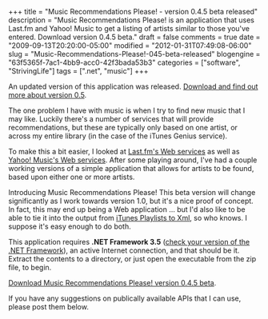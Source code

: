 +++
title = "Music Recommendations Please! - version 0.4.5 beta released"
description = "Music Recommendations Please! is an application that uses Last.fm and Yahoo! Music to get a listing of artists similar to those you've entered. Download version 0.4.5 beta."
draft = false
comments = true
date = "2009-09-13T20:20:00-05:00"
modified = "2012-01-31T07:49:08-06:00"
slug = "Music-Recommendations-Please!-045-beta-released"
blogengine = "63f5365f-7ac1-4bb9-acc0-42f3bada53b3"
categories = ["software", "StrivingLife"]
tags = [".net", "music"]
+++

<div class="note">
<p>An updated version of this application was released. <a href="http://strivinglife.com/words/post/Music-Recommendations-Please!-version-05-beta.aspx">Download and find out more about version 0.5</a>.</p>
</div>
<p>The one problem I have with music is when I try to find new music that I may like. Luckily there's a number of services that will provide recommendations, but these are typically only based on one artist, or across my entire library (in the case of the iTunes Genius service).</p>
<p>To make this a bit easier, I looked at <a href="http://strivinglife.com/words/post/Parsing-Lastfm-Web-Services-artistgetSimilar-with-C-and-LINQ-to-XML.aspx">Last.fm's Web services</a> as well as <a href="http://strivinglife.com/words/post/Parsing-Yahoo!-Musics-Artist-Web-Services-with-C-and-LINQ-to-XML-Search-for-artists.aspx">Yahoo! Music's Web services</a>. After some playing around, I've had a couple working versions of a simple application that allows for artists to be found, based upon either one or more artists.</p>
<p>Introducing Music Recommendations Please! This beta version will change significantly as I work towards version 1.0, but it's a nice proof of concept. In fact, this may end up being a Web application ... but I'd also like to be able to tie it into the&nbsp;output from <a rel="external" href="http://jamesrskemp.com/apps/iTunesPlaylists2Xml/">iTunes Playlists to Xml</a>, so who knows. I suppose it's easy enough to do both.</p>
<p>This application requires <strong>.NET Framework 3.5</strong> (<a rel="external" href="http://smallestdotnet.com/">check your version of the .NET Framework</a>), an active Internet connection, and that should be it. Extract the contents to a directory, or just open the executable from the zip file, to begin.</p>
<p><a rel="download" href="http://jamesrskemp.com/applications/MusicRecommendationsPlease_0.4.5.zip">Download Music Recommendations Please! version 0.4.5 beta</a>.</p>
<p>If&nbsp;you have any suggestions on publically available APIs that I can use, please post them below.</p>
